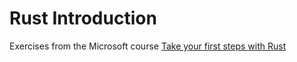 # Rust Introduction

Exercises from the Microsoft course [Take your first steps with Rust](https://learn.microsoft.com/en-us/training/paths/rust-first-steps/)
